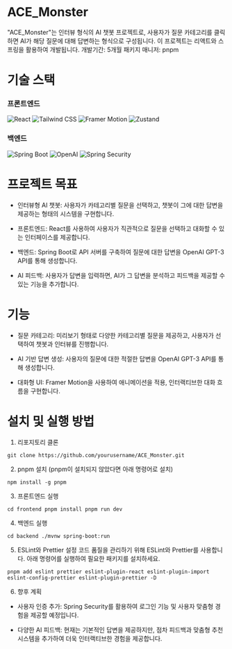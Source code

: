 # ACE_Monster

"ACE_Monster"는 인터뷰 형식의 AI 챗봇 프로젝트로, 사용자가 질문 카테고리를 클릭하면 AI가 해당 질문에 대해 답변하는 형식으로 구성됩니다. 이 프로젝트는 리액트와 스프링을 활용하여 개발됩니다.
개발기간: 5개월
패키지 매니저: pnpm

# 기술 스택 


### **프론트엔드**
 ![React](https://img.shields.io/badge/React-61DAFB?style=for-the-badge&logo=react&logoColor=black) 
 ![Tailwind CSS](https://img.shields.io/badge/Tailwind%20CSS-38B2AC?style=for-the-badge&logo=tailwind-css&logoColor=white) 
 ![Framer Motion](https://img.shields.io/badge/Framer%20Motion-000000?style=for-the-badge&logo=framer&logoColor=white) 
 ![Zustand](https://img.shields.io/badge/Zustand-ffdf00?style=for-the-badge&logo=zustand&logoColor=black) 

### **백엔드**
 ![Spring Boot](https://img.shields.io/badge/Spring%20Boot-6DB33F?style=for-the-badge&logo=springboot&logoColor=white) 
 ![OpenAI](https://img.shields.io/badge/OpenAI-000000?style=for-the-badge&logo=openai&logoColor=white) 
 ![Spring Security](https://img.shields.io/badge/Spring%20Security-6DB33F?style=for-the-badge&logo=spring&logoColor=white) 


# 프로젝트 목표
- 인터뷰형 AI 챗봇: 사용자가 카테고리별 질문을 선택하고, 챗봇이 그에 대한 답변을 제공하는 형태의 시스템을 구현합니다.

- 프론트엔드: React를 사용하여 사용자가 직관적으로 질문을 선택하고 대화할 수 있는 인터페이스를 제공합니다.

- 백엔드: Spring Boot로 API 서버를 구축하여 질문에 대한 답변을 OpenAI GPT-3 API를 통해 생성합니다.

- AI 피드백: 사용자가 답변을 입력하면, AI가 그 답변을 분석하고 피드백을 제공할 수 있는 기능을 추가합니다.

# 기능
- 질문 카테고리: 미리보기 형태로 다양한 카테고리별 질문을 제공하고, 사용자가 선택하여 챗봇과 인터뷰를 진행합니다.

- AI 기반 답변 생성: 사용자의 질문에 대한 적절한 답변을 OpenAI GPT-3 API를 통해 생성합니다.

- 대화형 UI: Framer Motion을 사용하여 애니메이션을 적용, 인터랙티브한 대화 흐름을 구현합니다.

# 설치 및 실행 방법
1. 리포지토리 클론

`git clone https://github.com/yourusername/ACE_Monster.git`

2. pnpm 설치
(pnpm이 설치되지 않았다면 아래 명령어로 설치)


`npm install -g pnpm`

3. 프론트엔드 실행


`cd frontend
pnpm install
pnpm run dev`

4. 백엔드 실행

`cd backend
./mvnw spring-boot:run`

5. ESLint와 Prettier 설정
코드 품질을 관리하기 위해 ESLint와 Prettier를 사용합니다. 아래 명령어를 실행하여 필요한 패키지를 설치하세요.

`
pnpm add eslint prettier eslint-plugin-react eslint-plugin-import eslint-config-prettier eslint-plugin-prettier -D
`

6. 향후 계획

- 사용자 인증 추가: Spring Security를 활용하여 로그인 기능 및 사용자 맞춤형 경험을 제공할 예정입니다.

- 다양한 AI 피드백: 현재는 기본적인 답변을 제공하지만, 점차 피드백과 맞춤형 추천 시스템을 추가하여 더욱 인터랙티브한 경험을 제공합니다.
